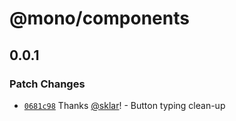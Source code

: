# @mono/components

## 0.0.1

### Patch Changes

- [`0681c98`](https://github.com/sklar/mono/commit/0681c98a32c9c2b432aa3171b7fc678426b14b26) Thanks [@sklar](https://github.com/sklar)! - Button typing clean-up
